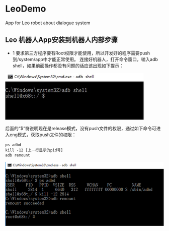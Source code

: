 # LeoDemo

App for Leo robot about dialogue system

## Leo 机器人App安装到机器人内部步骤

- 1 要求第三方程序要有Root权限才能使用，所以开发好的程序需要push到/system/app中才能正常使用。
连接好机器人，打开命令窗口，输入adb shell，如果前面操作都没有问题的话应该出现如下提示：

![leo_demo_01](https://github.com/cxmhfut/LeoDemo/blob/master/images/leo_demo_01.png)

后面的“$”符说明现在是release模式，没有push文件的权限，通过如下命令可进入eng模式，获取push文件的权限：

```
ps adbd
kill -12 [上一行显示的pid号]
adb remount
```

![leo_demo_02](https://github.com/cxmhfut/LeoDemo/blob/master/images/leo_demo_02.png)
